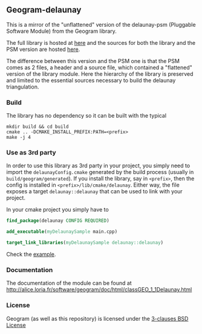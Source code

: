 Geogram-delaunay
----------------

This is a mirror of the "unflattened" version of the delaunay-psm (Pluggable Software Module) from the Geogram library.

The full library is hosted at [here](http://alice.loria.fr/index.php/software/4-library/75-geogram.html) and the sources for both the library and the PSM version are hosted [here](https://gforge.inria.fr/frs/?group_id=5833).

The difference between this version and the PSM one is that the PSM comes as 2 files, a header and a source file, which contained a "flattened" version of the library module. Here the hierarchy of the library is preserved and limited to the essential sources necessary to build the delaunay triangulation.

### Build

The library has no dependency so it can be built with the typical
```shell
mkdir build && cd build 
cmake .. -DCMAKE_INSTALL_PREFIX:PATH=<prefix>
make -j 4
```

### Use as 3rd party

In order to use this library as 3rd party in your project, you simply need to import the `delaunayConfig.cmake` generated by the build process (usually in `build/geogram/generated`).
If you install the library, say in `<prefix>`, then the config is installed in `<prefix>/lib/cmake/delaunay`.
Either way, the file exposes a target `delaunay::delaunay` that can be used to link with your project.

In your cmake project you simply have to

```cmake
find_package(delaunay CONFIG REQUIRED)

add_executable(myDelaunaySample main.cpp)

target_link_libraries(myDelaunaySample delaunay::delaunay)
```

Check the [example](example/CMakeLists.txt).

### Documentation

The documentation of the module can be found at http://alice.loria.fr/software/geogram/doc/html/classGEO_1_1Delaunay.html

### License 

Geogram (as well as this repository) is licensed under the [3-clauses BSD License](LICENSE)